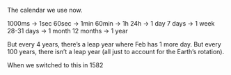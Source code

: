 The calendar we use now.

1000ms → 1sec
60sec → 1min
60min → 1h
24h → 1 day
7 days → 1 week
28-31 days → 1 month
12 months → 1 year

But every 4 years, there’s a leap year where Feb has 1 more day. But every 100 years, there isn’t a leap year (all just to account for the Earth’s rotation).

When we switched to this in 1582